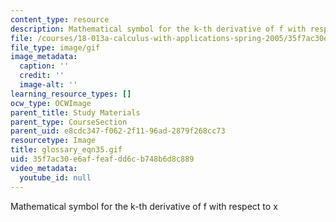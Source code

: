 ```yaml
---
content_type: resource
description: Mathematical symbol for the k-th derivative of f with respect to x
file: /courses/18-013a-calculus-with-applications-spring-2005/35f7ac30e6affeafdd6cb748b6d8c889_glossary_eqn35.gif
file_type: image/gif
image_metadata:
  caption: ''
  credit: ''
  image-alt: ''
learning_resource_types: []
ocw_type: OCWImage
parent_title: Study Materials
parent_type: CourseSection
parent_uid: e8cdc347-f062-2f11-96ad-2879f268cc73
resourcetype: Image
title: glossary_eqn35.gif
uid: 35f7ac30-e6af-feaf-dd6c-b748b6d8c889
video_metadata:
  youtube_id: null
---
```

Mathematical symbol for the k-th derivative of f with respect to x

